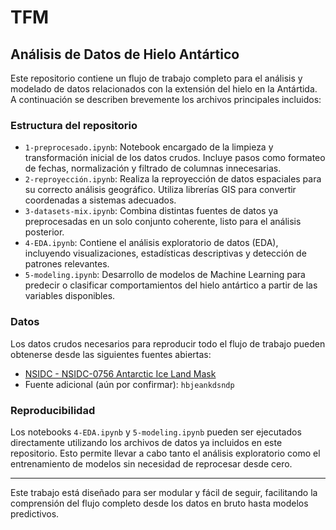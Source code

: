 # TFM

## Análisis de Datos de Hielo Antártico

Este repositorio contiene un flujo de trabajo completo para el análisis y modelado de datos relacionados con la extensión del hielo en la Antártida. A continuación se describen brevemente los archivos principales incluidos:

### Estructura del repositorio

- `1-preprocesado.ipynb`: Notebook encargado de la limpieza y transformación inicial de los datos crudos. Incluye pasos como formateo de fechas, normalización y filtrado de columnas innecesarias.
- `2-reproyección.ipynb`: Realiza la reproyección de datos espaciales para su correcto análisis geográfico. Utiliza librerías GIS para convertir coordenadas a sistemas adecuados.
- `3-datasets-mix.ipynb`: Combina distintas fuentes de datos ya preprocesadas en un solo conjunto coherente, listo para el análisis posterior.
- `4-EDA.ipynb`: Contiene el análisis exploratorio de datos (EDA), incluyendo visualizaciones, estadísticas descriptivas y detección de patrones relevantes.
- `5-modeling.ipynb`: Desarrollo de modelos de Machine Learning para predecir o clasificar comportamientos del hielo antártico a partir de las variables disponibles.

### Datos

Los datos crudos necesarios para reproducir todo el flujo de trabajo pueden obtenerse desde las siguientes fuentes abiertas:

- [NSIDC - NSIDC-0756 Antarctic Ice Land Mask](https://nsidc.org/data/au_land/versions/1#anchor-2)
- Fuente adicional (aún por confirmar): `hbjeankdsndp`

### Reproducibilidad

Los notebooks `4-EDA.ipynb` y `5-modeling.ipynb` pueden ser ejecutados directamente utilizando los archivos de datos ya incluidos en este repositorio. Esto permite llevar a cabo tanto el análisis exploratorio como el entrenamiento de modelos sin necesidad de reprocesar desde cero.

---

Este trabajo está diseñado para ser modular y fácil de seguir, facilitando la comprensión del flujo completo desde los datos en bruto hasta modelos predictivos.
